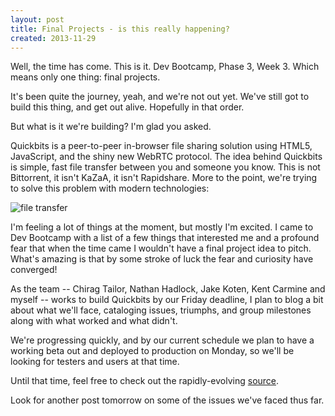 ```yaml
---
layout: post
title: Final Projects - is this really happening?
created: 2013-11-29
---
```


Well, the time has come. This is it. Dev Bootcamp, Phase 3, Week 3. Which means
only one thing: final projects.

It's been quite the journey, yeah, and we're not out yet. We've still got to
build this thing, and get out alive. Hopefully in that order.

But what is it we're building? I'm glad you asked.

Quickbits is a peer-to-peer in-browser file sharing solution using HTML5,
JavaScript, and the shiny new WebRTC protocol. The idea behind Quickbits is
simple, fast file transfer between you and someone you know. This is not
Bittorrent, it isn't KaZaA, it isn't Rapidshare. More to the point, we're trying
to solve this problem with modern technologies:

![file
transfer](https://bloggeek.me/wp-content/uploads/2013/08/201308-send-file.png)

I'm feeling a lot of things at the moment, but mostly I'm excited. I came to Dev
Bootcamp with a list of a few things that interested me and a profound fear that
when the time came I wouldn't have a final project idea to pitch. What's amazing
is that by some stroke of luck the fear and curiosity have converged!

As the team -- Chirag Tailor, Nathan Hadlock, Jake Koten, Kent Carmine and
myself -- works to build Quickbits by our Friday
deadline, I plan to blog a bit about what we'll face, cataloging issues,
triumphs, and group milestones along with what worked and what didn't.

We're progressing quickly, and by our current schedule we plan to have a working
beta out and deployed to production on Monday, so we'll be looking for testers
and users at that time.

Until that time, feel free to check out the rapidly-evolving
[source](https://github.com/Surram/quickbits).

Look for another post tomorrow on some of the issues we've faced thus far.
